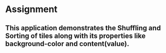 # Assignment

## This application demonstrates the Shuffling and Sorting of tiles along with its properties like background-color and content(value).
